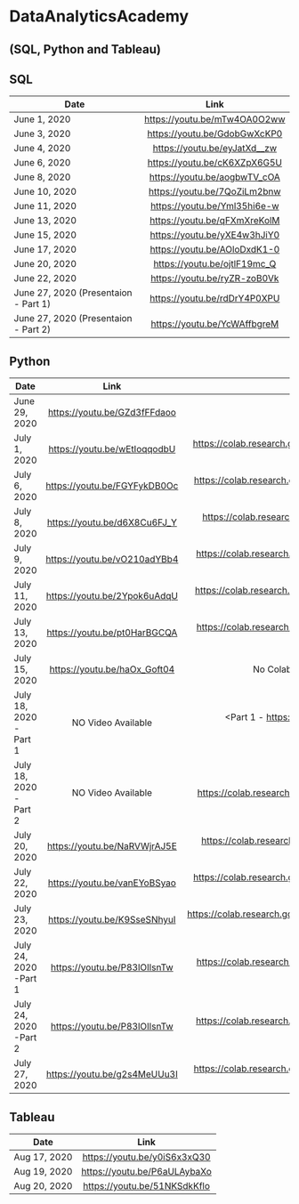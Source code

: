 # DataAnalyticsAcademy
## (SQL, Python and Tableau)

## SQL

| Date        	 | Link          		             |
| ---------------|:-----------------------------:|
| June 1, 2020   | <https://youtu.be/mTw4OA0O2ww>|
| June 3, 2020   | <https://youtu.be/GdobGwXcKP0>|
| June 4, 2020   | <https://youtu.be/eyJatXd__zw>|
| June 6, 2020   | <https://youtu.be/cK6XZpX6G5U>|
| June 8, 2020   | <https://youtu.be/aogbwTV_cOA>|
| June 10, 2020  | <https://youtu.be/7QoZiLm2bnw>|
| June 11, 2020  | <https://youtu.be/Yml35hi6e-w>|
| June 13, 2020  | <https://youtu.be/qFXmXreKolM>|
| June 15, 2020  | <https://youtu.be/yXE4w3hJiY0>|
| June 17, 2020  | <https://youtu.be/AOloDxdK1-0>|
| June 20, 2020  | <https://youtu.be/ojtlF19mc_Q>|
| June 22, 2020  | <https://youtu.be/ryZR-zoB0Vk>|
| June 27, 2020 (Presentaion - Part 1) | <https://youtu.be/rdDrY4P0XPU>|
| June 27, 2020 (Presentaion - Part 2) | <https://youtu.be/YcWAffbgreM>|



## Python

| Date        	 | Link          		              |  Google Colab link                                                                       |
| ---------------|:------------------------------:|:----------------------------------------------------------------------------------------:|
| June 29, 2020  | <https://youtu.be/GZd3fFFdaoo> |                                                                                          |
| July 1, 2020   | <https://youtu.be/wEtIoqqodbU> | <https://colab.research.google.com/drive/1DWF-CXxLgpw2WvgvPpbLBJJ8FFNjqQiZ?usp=sharing>  |
| July 6, 2020   | <https://youtu.be/FGYFykDB0Oc> | <https://colab.research.google.com/drive/1yeOyp9nhYY6fMz7NTop8hDXkI764yyWF?usp=sharing>  |
| July 8, 2020   | <https://youtu.be/d6X8Cu6FJ_Y> | <https://colab.research.google.com/drive/17vhYvN7lYsViRyjzhwzY2jquC2AkzYia?usp=sharing>  |
| July 9, 2020   | <https://youtu.be/vO210adYBb4> | <https://colab.research.google.com/drive/1FJYAasJSYUMooGCeaQIS5pKtvs4JznJh?usp=sharing>  |
| July 11, 2020  | <https://youtu.be/2Ypok6uAdqU> | <https://colab.research.google.com/drive/1Ul5FgW_o3Ybxnef_sDYPxCUxkN5Wkpv9?usp=sharing>  |
| July 13, 2020  | <https://youtu.be/pt0HarBGCQA> | <https://colab.research.google.com/drive/1yFZduldzz9n3CVrzfwBBuayO5Wl0DPR5?usp=sharing>  |
| July 15, 2020  | <https://youtu.be/haOx_Goft04> | No Colab Notebook Available - overview of Unit 2 project                                 |
| July 18, 2020 - Part 1   | NO Video Available  | <Part 1 - https://colab.research.google.com/drive/1CFbi_w1K6poiB0-pxi5UAhXH0KJUg9gi?usp=sharing>  |
| July 18, 2020 - Part 2   | NO Video Available  | <Part 2 - https://colab.research.google.com/drive/10toPzO8rw6PswQroAAZiIPAQubaiwcwG?usp=sharing>  |
| July 20, 2020  | <https://youtu.be/NaRVWjrAJ5E>  | <https://colab.research.google.com/drive/1PrtPWypIH74435MIuiBtI5BkoUj8U5zL?usp=sharing>  |
| July 22, 2020  | <https://youtu.be/vanEYoBSyao>  | <https://colab.research.google.com/drive/1T9xXOQdBJnU08VXYpsOUtkPRajGiFwM5?usp=sharing>  |
| July 23, 2020  | <https://youtu.be/K9SseSNhyuI>  | <https://colab.research.google.com/drive/1vWtSmCgG5Tk8WY_S9wZ0tXN8nBWbeNH2?usp=sharing>  |
| July 24, 2020 -Part 1 | <https://youtu.be/P83lOIlsnTw>  | <https://colab.research.google.com/drive/1LPCNYr2h8lNud9SxbOOvNQu6r6lgJZZs?usp=sharing>  |
| July 24, 2020 -Part 2 | <https://youtu.be/P83lOIlsnTw>  | <https://colab.research.google.com/drive/13FG2pTrOJ6LvFNe9S99Ye0ghHhY2I4Eb?usp=sharing>  |
| July 27, 2020| <https://youtu.be/g2s4MeUUu3I>  | <https://colab.research.google.com/drive/19MgoPwumo-fIOrI7dQ5xe4YOSNe3gSPF?usp=sharing>  |


## Tableau

| Date        	 | Link          		              |
| ---------------|:------------------------------:|
| Aug 17, 2020  | <https://youtu.be/y0iS6x3xQ30>  |   
| Aug 19, 2020  | <https://youtu.be/P6aULAybaXo>  |
| Aug 20, 2020  | <https://youtu.be/51NKSdkKflo>  |


















